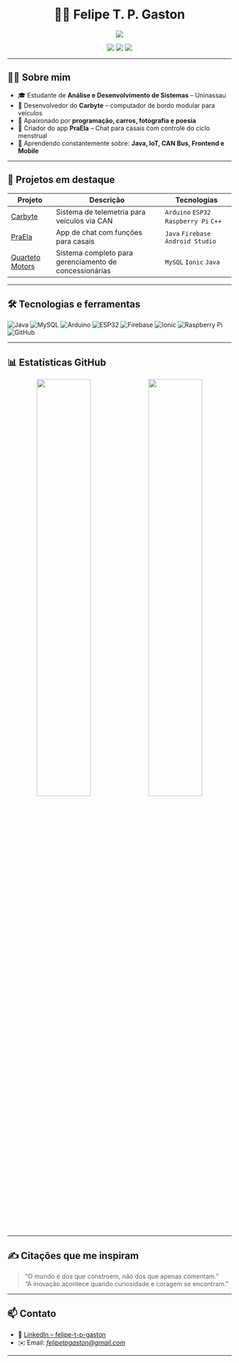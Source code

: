 <!-- README DO PERFIL -->
<h1 align="center">👨‍💻 Felipe T. P. Gaston</h1>

<p align="center">
  <img src="https://readme-typing-svg.herokuapp.com/?lines=Desenvolvedor+Fullstack;Criador+do+Carbyte;Apaixonado+por+tecnologia+automotiva&center=true&width=440&height=45">
</p>

<p align="center">
  <a href="https://github.com/FelipeGaston5"><img src="https://img.shields.io/github/followers/FelipeGaston5?label=Seguidores&style=social"></a>
  <a href="https://www.linkedin.com/in/felipe-t-p-gaston-b0b4b9308"><img src="https://img.shields.io/badge/-LinkedIn-0A66C2?style=for-the-badge&logo=linkedin&logoColor=white"></a>
  <a href="https://github.com/FelipeGaston5"><img src="https://img.shields.io/github/stars/FelipeGaston5?style=social"></a>
</p>

---

## 👨‍🚀 Sobre mim

- 🎓 Estudante de **Análise e Desenvolvimento de Sistemas** – Uninassau  
- 🚗 Desenvolvedor do **Carbyte** – computador de bordo modular para veículos  
- 💬 Apaixonado por **programação, carros, fotografia e poesia**  
- 📱 Criador do app **PraEla** – Chat para casais com controle do ciclo menstrual  
- 🌱 Aprendendo constantemente sobre: **Java, IoT, CAN Bus, Frontend e Mobile**

---

## 🚀 Projetos em destaque

| Projeto | Descrição | Tecnologias |
|--------|-----------|-------------|
| [Carbyte](https://github.com/FelipeGaston5/Carbyte) | Sistema de telemetria para veículos via CAN | `Arduino` `ESP32` `Raspberry Pi` `C++` |
| [PraEla](https://github.com/FelipeGaston5/PraEla) | App de chat com funções para casais | `Java` `Firebase` `Android Studio` |
| [Quarteto Motors](https://github.com/FelipeGaston5/QuartetoMotors) | Sistema completo para gerenciamento de concessionárias | `MySQL` `Ionic` `Java` |

---

## 🛠️ Tecnologias e ferramentas

![Java](https://img.shields.io/badge/-Java-007396?style=flat&logo=java)
![MySQL](https://img.shields.io/badge/-MySQL-4479A1?style=flat&logo=mysql)
![Arduino](https://img.shields.io/badge/-Arduino-00979D?style=flat&logo=arduino)
![ESP32](https://img.shields.io/badge/-ESP32-black?style=flat)
![Firebase](https://img.shields.io/badge/-Firebase-ffca28?style=flat&logo=firebase)
![Ionic](https://img.shields.io/badge/-Ionic-3880FF?style=flat&logo=ionic)
![Raspberry Pi](https://img.shields.io/badge/-RaspberryPi-C51A4A?style=flat&logo=raspberrypi)
![GitHub](https://img.shields.io/badge/-GitHub-181717?style=flat&logo=github)

---

## 📊 Estatísticas GitHub

<p align="center">
  <img width="49%" src="https://github-readme-stats.vercel.app/api?username=FelipeGaston5&show_icons=true&theme=radical" />
  <img width="49%" src="https://github-readme-stats.vercel.app/api/top-langs/?username=FelipeGaston5&layout=compact&theme=radical" />
</p>

---

## ✍️ Citações que me inspiram

> “O mundo é dos que constroem, não dos que apenas comentam.”  
> “A inovação acontece quando curiosidade e coragem se encontram.”  

---

## 📫 Contato

- 💼 [LinkedIn – felipe-t-p-gaston](https://www.linkedin.com/in/felipe-t-p-gaston-b0b4b9308)  
- ✉️ Email: *<felipetpgaston@gmail.com>*

---
